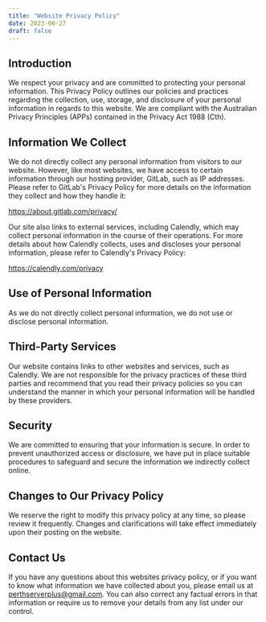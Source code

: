 ```yaml
---
title: "Website Privacy Policy"
date: 2023-06-27
draft: false
---
```


## Introduction

We respect your privacy and are committed to protecting your personal information. This Privacy Policy outlines our policies and practices regarding the collection, use, storage, and disclosure of your personal information in regards to this website. We are compliant with the Australian Privacy Principles (APPs) contained in the Privacy Act 1988 (Cth).

## Information We Collect

We do not directly collect any personal information from visitors to our website. However, like most websites, we have access to certain information through our hosting provider, GitLab, such as IP addresses. Please refer to GitLab's Privacy Policy for more details on the information they collect and how they handle it: 

https://about.gitlab.com/privacy/

Our site also links to external services, including Calendly, which may collect personal information in the course of their operations. For more details about how Calendly collects, uses and discloses your personal information, please refer to Calendly's Privacy Policy: 

https://calendly.com/privacy

## Use of Personal Information

As we do not directly collect personal information, we do not use or disclose personal information.

## Third-Party Services

Our website contains links to other websites and services, such as Calendly. We are not responsible for the privacy practices of these third parties and recommend that you read their privacy policies so you can understand the manner in which your personal information will be handled by these providers.

## Security

We are committed to ensuring that your information is secure. In order to prevent unauthorized access or disclosure, we have put in place suitable procedures to safeguard and secure the information we indirectly collect online.

## Changes to Our Privacy Policy

We reserve the right to modify this privacy policy at any time, so please review it frequently. Changes and clarifications will take effect immediately upon their posting on the website.

## Contact Us

If you have any questions about this websites privacy policy, or if you want to know what information we have collected about you, please email us at [perthserverplus@gmail.com](mailto:perthserverplus@gmail.com). You can also correct any factual errors in that information or require us to remove your details from any list under our control.